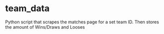 # team_data
Python script that scrapes the matches page for a set team ID. Then stores the amount of Wins/Draws and Looses
